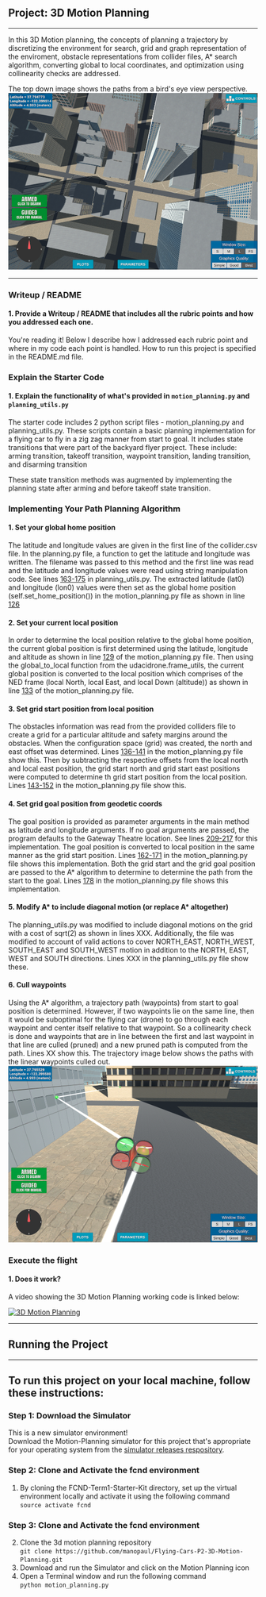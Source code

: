 ## Project: 3D Motion Planning

---
In this 3D Motion planning, the concepts of planning a trajectory by discretizing the environment for search, grid and graph representation of the enviroment, obstacle representations from collider files, A* search algorithm, converting global to local coordinates, and optimization using collinearity checks are addressed.

The top down image shows the paths from a bird's eye view perspective. 
![Top Down View](./images/Bird's%20Eye%20View.png)

---

### Writeup / README

#### 1. Provide a Writeup / README that includes all the rubric points and how you addressed each one.  
You're reading it! Below I describe how I addressed each rubric point and where in my code each point is handled. How to run this project is specified in the README.md file.

### Explain the Starter Code

#### 1. Explain the functionality of what's provided in `motion_planning.py` and `planning_utils.py`
The starter code includes 2 python script files - motion_planning.py and planning_utils.py.
These scripts contain a basic planning implementation for a flying car to fly in a zig zag manner from start to goal. It includes state transitions that were part of the backyard flyer project. These include: 
arming transition,
takeoff transition,
waypoint transition,
landing transition, and
disarming transition

These state transition methods was augmented by implementing the planning state after arming and before takeoff state transition.

### Implementing Your Path Planning Algorithm

#### 1. Set your global home position

The latitude and longitude values are given in the first line of the collider.csv file.
In the planning.py file, a function to get the latitude and longitude was written. 
The filename was passed to this method and the first line was read and the latitude and longitude values were read using string manipulation code.
See lines [163-175](https://github.com/manopaul/Flying-Cars-P2-3D-Motion-Planning/blob/master/planning_utils.py#L163) in planning_utils.py.
The extracted latitude (lat0) and longitude (lon0) values were then set as the global home position (self.set_home_position()) in the motion_planning.py file as shown in line [126](https://github.com/manopaul/Flying-Cars-P2-3D-Motion-Planning/blob/master/motion_planning.py#L126)

#### 2. Set your current local position
In order to determine the local position relative to the global home position, the current global position is first determined using the latitude, longitude and altitude as shown in line [129](https://github.com/manopaul/Flying-Cars-P2-3D-Motion-Planning/blob/master/motion_planning.py#L129) of the motion_planning.py file. 
Then using the global_to_local function from the udacidrone.frame_utils, the current global position is converted to the local position which comprises of the NED frame (local North, local East, and local Down (altitude)) as shown in line [133](https://github.com/manopaul/Flying-Cars-P2-3D-Motion-Planning/blob/master/motion_planning.py#L133) of the motion_planning.py file. 

#### 3. Set grid start position from local position
The obstacles information was read from the provided colliders file to create a grid for a particular altitude and safety margins around the obstacles. When the configuration space (grid) was created, the north and east offset was determined. Lines [136-141](https://github.com/manopaul/Flying-Cars-P2-3D-Motion-Planning/blob/master/motion_planning.py#L136) in the motion_planning.py file show this.
Then by subtracting the respective offsets from the local north and local east position, the grid start north and grid start east positions were computed to determine th grid start position from the local position. 
Lines [143-152](https://github.com/manopaul/Flying-Cars-P2-3D-Motion-Planning/blob/master/motion_planning.py#L143) in the motion_planning.py file show this.

#### 4. Set grid goal position from geodetic coords
The goal position is provided as parameter arguments in the main method as latitude and longitude arguments. If no goal arguments are passed, the program defaults to the Gateway Theatre location. See lines [209-217](https://github.com/manopaul/Flying-Cars-P2-3D-Motion-Planning/blob/master/motion_planning.py#L209) for this implementation. The goal position is converted to local position in the same manner as the grid start position. Lines [162-171](https://github.com/manopaul/Flying-Cars-P2-3D-Motion-Planning/blob/master/motion_planning.py#L162) in the motion_planning.py file shows this implementation. 
Both the grid start and the grid goal position are passed to the A* algorithm to determine to determine the path from the start to the goal.  Lines [178](https://github.com/manopaul/Flying-Cars-P2-3D-Motion-Planning/blob/master/motion_planning.py#L178) in the motion_planning.py file shows this implementation. 

#### 5. Modify A* to include diagonal motion (or replace A* altogether)
The planning_utils.py was modified to include diagonal motions on the grid with a cost of sqrt(2) as shown in lines XXX. Additionally, the file was modified to account of valid actions to cover NORTH_EAST, NORTH_WEST, SOUTH_EAST and SOUTH_WEST motion in addition to the NORTH, EAST, WEST and SOUTH directions. 
Lines XXX in the planning_utils.py file show these. 

#### 6. Cull waypoints 
Using the A* algorithm, a trajectory path (waypoints) from start to goal position is determined. However, if two waypoints lie on the same line, then it would be suboptimal for the flying car (drone) to go through each waypoint and center itself relative to that waypoint. So a collinearity check is done and waypoints that are in line between the first and last waypoint in that line are culled (pruned) and a new pruned path is computed from the path. Lines XX show this.
The trajectory image below shows the paths with the linear waypoints culled out. 
![Trajectory Image](./images/Trajectory%20Flight.png)

### Execute the flight
#### 1. Does it work?
A video showing the 3D Motion Planning working code is linked below:

[![3D Motion Planning](http://img.youtube.com/vi/u61VaB3Qmqk/0.jpg)](https://youtu.be/u61VaB3Qmqk)

---
## Running the Project
---

## To run this project on your local machine, follow these instructions:
### Step 1: Download the Simulator
This is a new simulator environment!  
Download the Motion-Planning simulator for this project that's appropriate for your operating system from the [simulator releases respository](https://github.com/udacity/FCND-Simulator-Releases/releases).

### Step 2: Clone and Activate the fcnd environment
1. By cloning the FCND-Term1-Starter-Kit directory, set up the virtual environment locally and activate it using the following command  
   `source activate fcnd`  

### Step 3: Clone and Activate the fcnd environment
2. Clone the 3d motion planning repository  
   `git clone https://github.com/manopaul/Flying-Cars-P2-3D-Motion-Planning.git`  
3. Download and run the Simulator and click on the Motion Planning icon  
4. Open a Terminal window and run the following command  
  `python motion_planning.py`  


